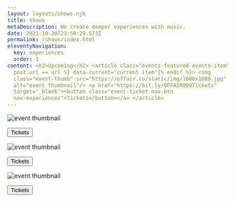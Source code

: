 ```yaml
---
layout: layouts/shows.njk
title: shows
metaDescription: We create deeper experiences with music.
date: 2021-10-20T23:50:29.573Z
permalink: /shows/index.html
eleventyNavigation:
  key: experiences
  order: 1
content: <h2>Upcoming</h2> <article class="events-featured events-item"{% if
  post.url == url %} data-current="current item"{% endif %}> <img
  class="event-thumb" src="https://offair.co/static/img/1080x1080.jpg"
  alt="event thumbnail"/> <a href="https://bit.ly/OFFAIR009Tickets"
  target="_blank"><button class="event-ticket nav-btn
  nav-experiences">Tickets</button></a> </article>
---
```

<!--  START ROW --><section class="events-container"><!--  START ROW -->

<!--  Event 1 --><article class="events-featured events-item">

<img class="event-thumb" src="https://offair.co/static/img/envelop.jpg" alt="event thumbnail"/>

<a href="https://linktr.ee/offair" target="_blank"><button class="event-ticket nav-btn nav-experiences">Tickets</button></a>

</article>

<!--  Event 2 --><article class="events-featured events-item">

<img class="event-thumb" src="https://offair.co/static/img/envelop.jpg" alt="event thumbnail"/>

<a href="https://linktr.ee/offair" target="_blank"><button class="event-ticket nav-btn nav-experiences">Tickets</button></a>

</article>

<!--  Event 3 --><article class="events-featured events-item">

<img class="event-thumb" src="https://offair.co/static/img/offair_paulithepsm_ns_1x1.jpg" alt="event thumbnail"/>

<a href="https://bit.ly/17OFFAIRPAULI" target="_blank"><button class="event-ticket nav-btn nav-experiences">Tickets</button></a>

</article>

<!--  END ROW --></section><!--  END ROW -->